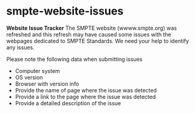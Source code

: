 # smpte-website-issues

**Website Issue Tracker**
The SMPTE website (wwww.smpte.org) was refreshed and this refresh may have caused some issues with the webpages dedicated to SMPTE Standards. We need your help to identify any issues.  

Please note the following data when submitting issues
- Computer system
- OS version
- Browser with version info
- Provide the name of page where the issue was detected
- Provide a link to the page where the issue was detected
- Provide a detailed description of the issue
